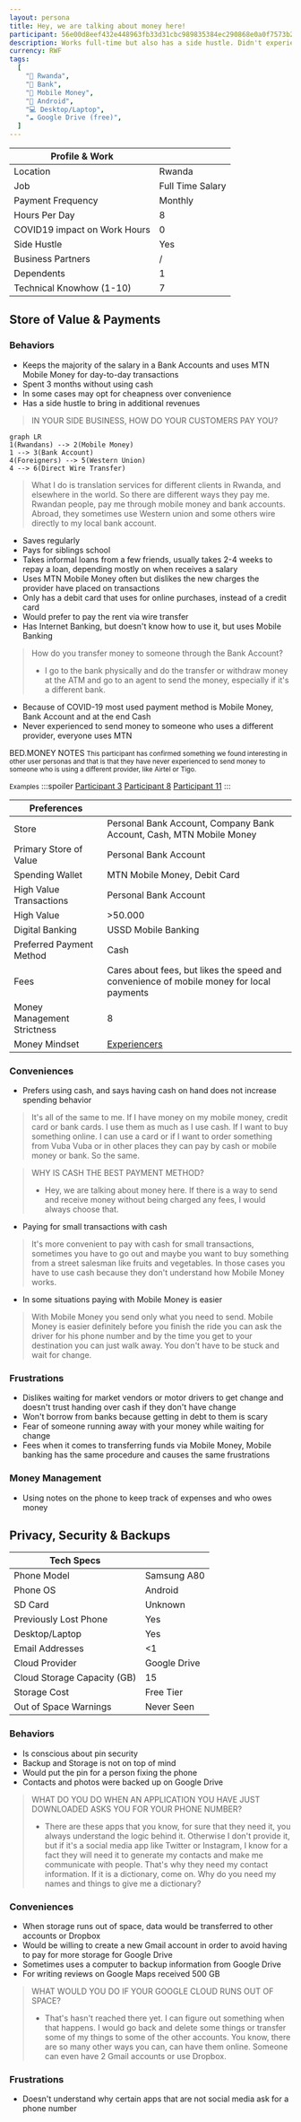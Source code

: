 ```yaml
---
layout: persona
title: Hey, we are talking about money here!
participant: 56e00d8eef432e448963fb33d31cbc989835384ec290868e0a0f7573b254b1af
description: Works full-time but also has a side hustle. Didn't experience any changes due to COVID-19 when it comes to working hours. Getting paid from the company on a bank account. Doesn't like waiting for change when paying with cash at the market or when taking a motor bike - especially after some bad experience with not getting the correct change. Considers Mobile Money as safer but not necessarily quicker. Most preferred way to get paid is cash. Would prefer to create a new Gmail account to get an additional 15GB of space, instead of getting a paid Google Drive subscription.
currency: RWF
tags:
  [
    "📍 Rwanda",
    "🏦 Bank",
    "💸 Mobile Money",
    "📱 Android",
    "💻 Desktop/Laptop",
    "☁️ Google Drive (free)",
  ]
---
```


| Profile & Work                |                  |
| ----------------------------- | ---------------- |
| Location                      | Rwanda           |
| Job                           | Full Time Salary |
| Payment Frequency             | Monthly          |
| Hours Per Day                 | 8                |
| COVID19  impact on Work Hours | 0                |
| Side Hustle                   | Yes              |
| Business Partners             | /                |
| Dependents                    | 1                |
| Technical Knowhow (1-10)      | 7                |

## Store of Value & Payments 

### Behaviors

- Keeps the majority of the salary in a Bank Accounts and uses MTN Mobile Money for day-to-day transactions
- Spent 3 months without using cash
- In some cases may opt for cheapness over convenience
- Has a side hustle to bring in additional revenues

> IN YOUR SIDE BUSINESS, HOW DO YOUR CUSTOMERS PAY YOU?
>
```mermaid
graph LR
1(Rwandans) --> 2(Mobile Money) 
1 --> 3(Bank Account)
4(Foreigners) --> 5(Western Union)
4 --> 6(Direct Wire Transfer)
```
> What I do is translation services for different clients in Rwanda, and elsewhere in the world. So there are different ways they pay me. Rwandan people, pay me through mobile money and bank accounts. Abroad, they sometimes use Western union and some others wire directly to my local bank account.
- Saves regularly
- Pays for siblings school
- Takes informal loans from a few friends, usually takes 2-4 weeks to repay a loan, depending mostly on when receives a salary
- Uses MTN Mobile Money often but dislikes the new charges the provider have placed on transactions
- Only has a debit card that uses for online purchases, instead of a credit card
- Would prefer to pay the rent via wire transfer
- Has Internet Banking, but doesn't know how to use it, but uses Mobile Banking
> How do you transfer money to someone through the Bank Account?
>
> - I go to the bank physically and do the transfer or withdraw money at the ATM and go to an agent to send the money, especially if it's a different bank.

- Because of COVID-19 most used payment method is Mobile Money, Bank Account and at the end Cash
- Never experienced to send money to someone who uses a different provider, everyone uses MTN

BED.MONEY NOTES
<small> This participant has confirmed something we found interesting in other user personas and that is that they have never experienced to send money to someone who is using a different provider, like Airtel or Tigo.</small>

 <small>Examples</small>
:::spoiler
[Participant 3](https://hackmd.io/B2ctPKllRj6wmUaTwNc9rw)
[Participant 8](https://hackmd.io/EvD2QLufSAqa--nhqhOjeQ)
[Participant 11](https://hackmd.io/repBXgLySJqCVG0aLY0e_w)
:::

| Preferences                 |                                                              |
| --------------------------- | ------------------------------------------------------------ |
| Store                       | Personal Bank Account, Company Bank Account, Cash, MTN Mobile Money |
| Primary Store of Value      | Personal Bank Account                                        |
| Spending Wallet             | MTN Mobile Money, Debit Card                                 |
| High Value Transactions     | Personal Bank Account                                        |
| High Value                  | >50.000                                                      |
| Digital Banking             | USSD Mobile Banking                                          |
| Preferred Payment Method    | Cash                                                         |
| Fees                        | Cares about fees, but likes the speed and convenience of mobile money for local payments |
| Money Management Strictness | 8                                                            |
| Money Mindset               | [Experiencers]                                               |

### Conveniences

- Prefers using cash, and says having cash on hand does not increase spending behavior

> It's all of the same to me. If I have money on my mobile money, credit card or bank cards. I use them as much as I use cash. If I want to buy something online. I can use a card or if I want to order something from Vuba Vuba or in other places they can pay by cash or mobile money or bank. So the same.

> WHY IS CASH THE BEST PAYMENT METHOD? 
> - Hey, we are talking about money here. If there is a way to send and receive money without being charged any fees, I would always choose that.
>
- Paying for small transactions with cash 

> It's more convenient to pay with cash for small transactions, sometimes you have to go out and maybe you want to buy something from a street salesman like fruits and vegetables. In those cases you have to use cash because they don't understand how Mobile Money works.

- In some situations paying with Mobile Money is easier

> With Mobile Money you send only what you need to send. Mobile Money is easier definitely before you finish the ride you can ask the driver for his phone number and by the time you get to your destination you can just walk away. You don't have to be stuck and wait for change.

### Frustrations

- Dislikes waiting for market vendors or motor drivers to get change and doesn't trust handing over cash if they don't have change
- Won't borrow from banks because getting in debt to them is scary
- Fear of someone running away with your money while waiting for change
- Fees when it comes to transferring funds via Mobile Money, Mobile banking has the same procedure and causes the same frustrations 

### Money Management

- Using notes on the phone to keep track of expenses and who owes money

## Privacy, Security & Backups

| Tech Specs                  |              |
| --------------------------- | ------------ |
| Phone Model                 | Samsung A80  |
| Phone OS                    | Android      |
| SD Card                     | Unknown      |
| Previously Lost Phone       | Yes          |
| Desktop/Laptop              | Yes          |
| Email Addresses             | <1           |
| Cloud Provider              | Google Drive |
| Cloud Storage Capacity (GB) | 15           |
| Storage Cost                | Free Tier    |
| Out of Space Warnings       | Never Seen   |

### Behaviors

- Is conscious about pin security
- Backup and Storage is not on top of mind
- Would put the pin for a person fixing the phone
- Contacts and photos were backed up on Google Drive

> WHAT DO YOU DO WHEN AN APPLICATION YOU HAVE JUST DOWNLOADED ASKS YOU FOR YOUR PHONE NUMBER?
>
> - There are these apps that you know, for sure that they need it, you always understand the logic behind it. Otherwise I don't provide it, but if it's a social media app like Twitter or Instagram, I know for a fact they will need it to generate my contacts and make me communicate with people. That's why they need my contact information. If it is a dictionary, come on. Why do you need my names and things to give me a dictionary?

### Conveniences

- When storage runs out of space, data would be transferred to other accounts or Dropbox
- Would be willing to create a new Gmail account in order to avoid having to pay for more storage for Google Drive
- Sometimes uses a computer to backup information from Google Drive
- For writing reviews on Google Maps received 500 GB 

> WHAT WOULD YOU DO IF YOUR GOOGLE CLOUD RUNS OUT OF SPACE?
>
> - That's hasn't reached there yet. I can figure out something when that happens. I would go back and delete some things or transfer some of my things to some of the other accounts. You know, there are so many other ways you can, can have them online. Someone can even have 2 Gmail accounts or use Dropbox.

### Frustrations

- Doesn't understand why certain apps that are not social media ask for a phone number



[Experiencers]: https://mindsets.fjordnet.com/the-four-money-mindsets/experiencers